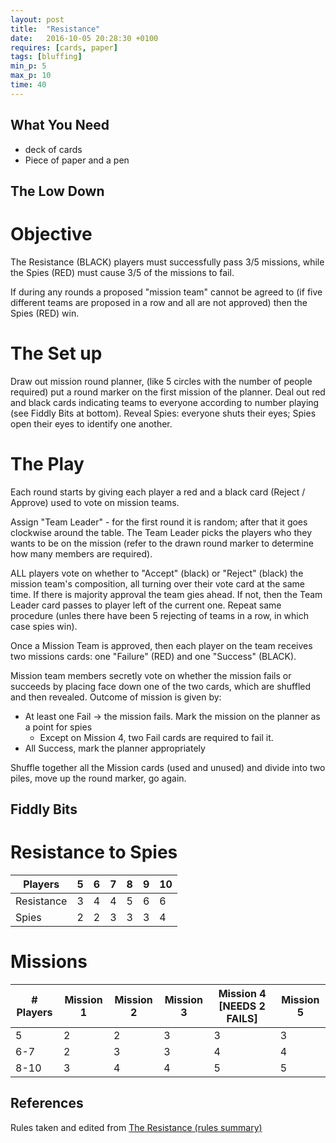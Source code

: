 ```yaml
---
layout: post
title:  "Resistance"
date:   2016-10-05 20:28:30 +0100
requires: [cards, paper]
tags: [bluffing]
min_p: 5
max_p: 10
time: 40
---
```


## What You Need
- deck of cards
- Piece of paper and a pen

## The Low Down

# Objective
The Resistance (BLACK) players must successfully pass 3/5 missions, while the Spies (RED) must cause 3/5 of the missions to fail.

If during any rounds a proposed "mission team" cannot be agreed to (if five different teams are proposed in a row and all are not approved) then the Spies (RED) win.

# The Set up
Draw out mission round planner, (like 5 circles with the number of people required) put a round marker on the first mission of the planner.
Deal out red and black cards indicating teams to everyone according to number playing (see Fiddly Bits at bottom).
Reveal Spies: everyone shuts their eyes; Spies open their eyes to identify one another.  

# The Play
Each round starts by giving each player a red and a black card (Reject / Approve) used to vote on mission teams.  

Assign "Team Leader" - for the first round it is random; after that it goes clockwise around the table. The Team Leader picks the players who they wants to be on the mission (refer to the drawn round marker to determine how many members are required).  

ALL players vote on whether to "Accept" (black) or "Reject" (black) the mission team's composition, all turning over their vote card at the same time. If there is majority approval the team gies ahead. If not, then the Team Leader card passes to player left of the current one. Repeat same procedure (unles there have been 5 rejecting of teams in a row, in which case spies win).

Once a Mission Team is approved, then each player on the team receives two missions cards: one "Failure" (RED) and one "Success" (BLACK).  

Mission team members secretly vote on whether the mission fails or succeeds by placing face down one of the two cards, which are shuffled and then revealed. Outcome of mission is given by:  
  + At least one Fail -> the mission fails. Mark the mission on the planner as a point for spies  
    - Except on Mission 4, two Fail cards are required to fail it.  
  + All Success, mark the planner appropriately  

Shuffle together all the Mission cards (used and unused) and divide into two piles, move up the round marker, go again.  

## Fiddly Bits  

# Resistance to Spies  

| Players    | 5 | 6 | 7 | 8 | 9 | 10 |
|------------|---|---|---|---|---|----|
| Resistance | 3 | 4 | 4 | 5 | 6 | 6  |
| Spies      | 2 | 2 | 3 | 3 | 3 | 4  |

# Missions  

| # Players | Mission 1 | Mission 2 | Mission 3 | Mission 4 [NEEDS 2 FAILS] | Mission 5 |
|-----------|-----------|-----------|-----------|---------------------------|-----------|
| 5         | 2         | 2         | 3         | 3                         | 3         |
| 6-7       | 2         | 3         | 3         | 4                         | 4         |
| 8-10      | 3         | 4         | 4         | 5                         | 5         |

## References  
Rules taken and edited from [The Resistance (rules summary)](https://boardgamegeek.com/filepage/74583/rules-summary-1-page)
